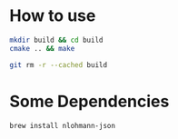 # How to use

```bash
mkdir build && cd build
cmake .. && make

git rm -r --cached build
```


# Some Dependencies

```bash
brew install nlohmann-json
```
